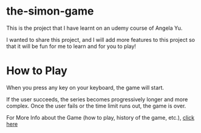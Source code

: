 # the-simon-game
This is the project that I have learnt on an udemy course of Angela Yu.

I wanted to share this project, and I will add more features to this project so that it will be fun for me to learn and for you to play!

<h1>How to Play</h1>
<p>When you press any key on your keyboard, the game will start. </p>
If the user succeeds, the series becomes progressively longer and more complex. 
Once the user fails or the time limit runs out, the game is over.

<p>For More Info about the Game (how to play, history of the game, etc.), <a href="https://en.wikipedia.org/wiki/Simon_(game)" target="blank">click here</a></p>

